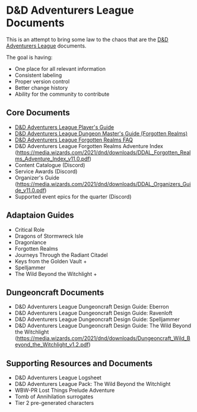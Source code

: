 # D&D Adventurers League Documents

This is an attempt to bring some law to the chaos that are the [D&D Adventurers League](https://dnd.wizards.com/adventurers-league) documents.

The goal is having:

- One place for all relevant information
- Consistent labeling
- Proper version control
- Better change history
- Ability for the community to contribute

## Core Documents

- [D&D Adventurers League Player's Guide](DDAL_Players_Guide.md)
- [D&D Adventurers League Dungeon Master's Guide (Forgotten Realms)](DDAL_Dungeon_Masters_Guide.md)
- [D&D Adventurers League Forgotten Realms FAQ](DDAL_Forgotten_Realms_FAQ.md)
- D&D Adventurers League Forgotten Realms Adventure Index (https://media.wizards.com/2021/dnd/downloads/DDAL_Forgotten_Realms_Adventure_Index_v11.0.pdf)
- Content Catalogue (Discord)
- Service Awards (Discord)
- Organizer's Guide (https://media.wizards.com/2021/dnd/downloads/DDAL_Organizers_Guide_v11.0.pdf)
- Supported event epics for the quarter (Discord)

## Adaptaion Guides

- Critical Role
- Dragons of Stormwreck Isle
- Dragonlance
- Forgotten Realms
- Journeys Through the Radiant Citadel
- Keys from the Golden Vault +
- Spelljammer
- The Wild Beyond the Witchlight +

## Dungeoncraft Documents

- D&D Adventurers League Dungeoncraft Design Guide: Eberron
- D&D Adventurers League Dungeoncraft Design Guide: Ravenloft
- D&D Adventurers League Dungeoncraft Design Guide: Spelljammer
- D&D Adventurers League Dungeoncraft Design Guide: The Wild Beyond the Witchlight (https://media.wizards.com/2021/dnd/downloads/Dungeoncraft_Wild_Beyond_the_Witchlight_v1.2.pdf)

## Supporting Resources and Documents

- D&D Adventurers League Logsheet
- D&D Adventurers League Pack: The Wild Beyond the Witchlight
- WBW-PR Lost Things Prelude Adventure
- Tomb of Annihilation surrogates
- Tier 2 pre-generated characters